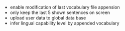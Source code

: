 - enable modification of last vocabulary file appension
- only keep the last 5 shown sentences on screen
- upload user data to global data base
- infer lingual capability level by appended vocabulary